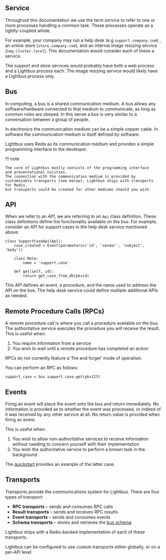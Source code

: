 ## Service

Throughout this documentation we use the term *service* 
to refer to one or more processes handling a common task.
These processes operate as a tightly-coupled whole.

For example, your company may run a help desk 
(e.g `support.company.com`) , an online store (`store.company.com`), 
and an internal image resizing service (`img.cluster.local`).
This documentation would consider each of these a service.

The support and store services would probably have both a web process and a 
Lightbus process each. The image resizing service would likely have a Lightbus 
process only.

## Bus

In computing, a bus is a shared communication medium. A bus allows any 
software/hardware connected to that medium to communicate, as long as 
common rules are obeyed. In this sense a bus is very similar to a conversation 
between a group of people.

In electronics the communication medium can be a simple 
copper cable. In software the communication medium is itself defined 
by software.

Lightbus uses Redis as its communication medium and provides a 
simple programming interface to the developer.

!!! note

    The core of Lightbus mostly consists of the programming interface
    and presentational nicities.
    The connection with the communication medium is provided by 
    customisable transports (see below). Lightbus ships with transports for Redis, 
    but transports could be created for other mediums should you wish.

## API

When we refer to an *API*, we are referring to an `Api` class definition.
These class definitions define the functionality available on the bus. 
For example, consider an API for support cases in the help desk service 
mentioned above:

```python3
class SupportCaseApi(Api):
    case_created = Event(parameters=('id', 'sender', 'subject', 'body'))

    class Meta:
        name = 'support.case'

    def get(self, id):
        return get_case_from_db(pk=id)
```

This API defines an event, a procedure, and the name used to address the API 
on the bus. The help desk service could define multiple additional APIs as needed.

## Remote Procedure Calls (RPCs)

A remote procedure call is where you call a procedure available on the bus. The authoritative 
service executes the procedure you will receive the result. This is useful when:
 
1. You require information from a service
2. You wish to wait until a remote procedure has completed an action

RPCs do not currently feature a 'fire and forget' mode of operation.

You can perform an RPC as follows:

```python3
support_case = bus.support.case.get(pk=123)
```

## Events

Firing an event will place the event onto the bus and return immediately. No information 
is provided as to whether the event was processed, or indeed of it was received by any 
other service at all. No return value is provided when firing an event.

This is useful when:

1. You wish to allow non-authoritative services to receive information without needing to concern yourself 
   with their implementation
2. You wish the authoritative service to perform a known task in the background

The [quickstart](quick-start.md#events) provides an example of the latter case.

## Transports

Transports provide the communications system for Lightbus. There are four types 
of transport:

* **RPC transports** – sends and consumes RPC calls
* **Result transports** – sends and receives RPC results
* **Event transports** – sends and consumes events
* **Schema transports** – stores and retrieves the [bus schema](schema.md)

Lightbus ships with a Redis-backed implementation of each of these transports.

Lightbus can be configured to use custom transports either globally, or on a per-API level.
